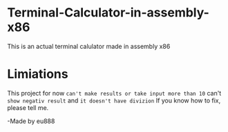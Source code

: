 # Terminal-Calculator-in-assembly-x86
This is an actual terminal calulator made in assembly x86
# Limiations
This project for now `can't make results or take input more than 10` can't `show negativ result` and `it doesn't have divizion`
If you know how to fix, please tell me.

-Made by eu888